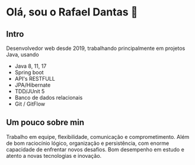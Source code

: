 # Olá, sou o Rafael Dantas 👋

## Intro

Desenvolvedor web desde 2019, trabalhando principalmente em projetos Java, usando

- Java 8, 11, 17
- Spring boot
- API's RESTFULL
- JPA/Hibernate
- TDD/JUnit 5
- Banco de dados relacionais
- Git / GitFlow

## Um pouco sobre min

Trabalho em equipe, flexibilidade, comunicação e comprometimento. Além de bom raciocínio lógico, organização e persistência, com enorme capacidade de enfrentar novos desafios. Bom desempenho em estudo e atento a novas tecnologias e inovação.
